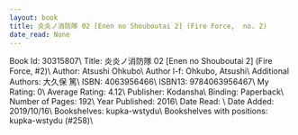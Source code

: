 ```yaml
---
layout: book
title: 炎炎ノ消防隊 02 [Enen no Shouboutai 2] (Fire Force,  no. 2)
date_read: None
---
```


Book Id: 30315807\ 
Title: 炎炎ノ消防隊 02 [Enen no Shouboutai 2] (Fire Force, #2)\ 
Author: Atsushi Ohkubo\ 
Author l-f: Ohkubo, Atsushi\ 
Additional Authors: 大久保 篤\ 
ISBN: 4063956466\ 
ISBN13: 9784063956467\ 
My Rating: 0\ 
Average Rating: 4.12\ 
Publisher: Kodansha\ 
Binding: Paperback\ 
Number of Pages: 192\ 
Year Published: 2016\ 
Date Read: \ 
Date Added: 2019/10/16\ 
Bookshelves: kupka-wstydu\ 
Bookshelves with positions: kupka-wstydu (#258)\ 

